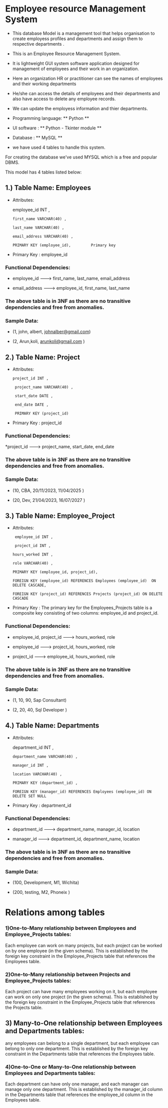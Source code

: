 # Employee resource Management System 
																		
* This database Model is a management tool that helps organisation to create employess profiles and departments and assign them to respective departments .
* This is  an Employee Resource Management System.
* It is lightweight GUI system software application designed for management of employees and their work in an organization.
* Here an organization HR or practitioner can see the names of employees and their working departments
* He/she can access the details of employees and their departments and also have access to delete any employee records.
* We can update the employess information and thier departments.

* Programming language:  ** Python **
* UI software : ** Python - Tkinter module **
* Database :  ** MySQL **

* we have used 4 tables to handle this system.


For creating the database we've used MYSQL which is a free and popular DBMS.

This model has 4 tables listed below:


 
## 1.)  Table Name: Employees

* Attributes: 

	 employee_id INT ,
      
      first_name VARCHAR(40) ,
      
      last_name VARCHAR(40) ,
      
      email_address VARCHAR(40) ,
      
      PRIMARY KEY (employee_id),         Primary key

* Primary Key : employee_id

### Functional Dependencies:

* employee_id ---> first_name, last_name, email_address

* email_address ---> employee_id, first_name, last_name

### The above table is in 3NF as there are no transitive dependencies and free from anomalies.

### Sample Data:

* (1, john, albert, johnalber@gmail.com)

* (2, Arun,koli, arunkoli@gmail.com )

## 2.)  Table Name: Project

* Attributes: 

	  project_id INT ,

       project_name VARCHAR(40) ,

       start_date DATE ,

       end_date DATE ,

       PRIMARY KEY (project_id)

* Primary Key : project_id

### Functional Dependencies:

*project_id ---> project_name, start_date, end_date

### The above table is in 3NF as there are no transitive dependencies and free from anomalies.

### Sample Data:

* (10, CBA, 20/11/2023, 11/04/2025 )

* (20, Dev, 21/04/2023, 16/07/2027  )


## 3.)  Table Name: Employee_Project

* Attributes: 

       employee_id INT ,

       project_id INT ,

      hours_worked INT ,

      role VARCHAR(40) ,

      PRIMARY KEY (employee_id, project_id),

      FOREIGN KEY (employee_id) REFERENCES Employees (employee_id)  ON DELETE CASCADE,

      FOREIGN KEY (project_id) REFERENCES Projects (project_id) ON DELETE CASCADE 


* Primary Key : The primary key for the Employees_Projects table is a composite key consisting of two columns: employee_id and project_id.

### Functional Dependencies:

* employee_id, project_id ---> hours_worked, role

* employee_id ---> project_id, hours_worked, role

* project_id ---> employee_id, hours_worked, role

### The above table is in 3NF as there are no transitive dependencies and free from anomalies.

### Sample Data:

* (1, 10, 90, Sap Consultant)

* (2, 20, 40, Sql Developer )

## 4.)  Table Name: Departments

* Attributes: 

	 department_id INT   ,

      department_name VARCHAR(40) ,

      manager_id INT ,

      location VARCHAR(40) ,

      PRIMARY KEY (department_id) , 
 
      FOREIGN KEY (manager_id) REFERENCES Employees (employee_id) ON DELETE SET NULL


* Primary Key : department_id

### Functional Dependencies:

* department_id ---> department_name, manager_id, location

* manager_id ---> department_id, department_name, location

### The above table is in 3NF as there are no transitive dependencies and free from anomalies.

### Sample Data:

* (100, Development, M1, Wichita)

* (200, testing, M2, Phoneix  )

# Relations among tables

### 1)One-to-Many relationship between Employees and Employee_Projects tables: 
 Each employee can work on many projects, but each project can be worked on by one employee (in the given schema). 
 This is established by the foreign key constraint in the Employee_Projects table that references the Employees table.

### 2)One-to-Many relationship between Projects and Employee_Projects tables: 
 Each project can have many employees working on it, but each employee can work on only one project (in the given schema). 
 This is established by the foreign key constraint in the Employee_Projects table that references the Projects table.

## 3) Many-to-One relationship between Employees and Departments tables: 
 any employees can belong to a single department, but each employee can belong to only one department. 
This is established by the foreign key constraint in the Departments table that references the Employees table.

### 4)One-to-One or Many-to-One relationship between Employees and Departments tables:
Each department can have only one manager, and each manager can manage only one department.
This is established by the manager_id column in the Departments table that references the employee_id column in the Employees table.

